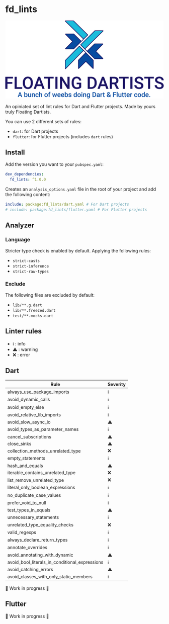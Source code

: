 # fd_lints

<p align="center">
  <a href="https://github.com/Floating-Dartists" target="_blank">
    <img src="https://raw.githubusercontent.com/Floating-Dartists/fd_template/main/assets/Transparent-light.png" alt="Floating Dartists" width="600">
  </a>
</p>

An opiniated set of lint rules for Dart and Flutter projects. Made by yours truly Floating Dartists.

You can use 2 different sets of rules:

* `dart`: for Dart projects
* `flutter`: for Flutter projects (includes `dart` rules)

## Install

Add the version you want to your `pubspec.yaml`:

```yaml
dev_dependencies:
  fd_lints: ^1.0.0
```

Creates an `analysis_options.yaml` file in the root of your project and add the following content:

```yaml
include: package:fd_lints/dart.yaml # For Dart projects
# include: package:fd_lints/flutter.yaml # For Flutter projects
```

## Analyzer

### Language

Stricter type check is enabled by default. Applying the following rules:

* `strict-casts`
* `strict-inference`
* `strict-raw-types`

### Exclude

The following files are excluded by default:

* `lib/**.g.dart`
* `lib/**.freezed.dart`
* `test/**.mocks.dart`

## Linter rules

* :information_source: : info
* :warning: : warning
* :x: : error

## Dart

| **Rule**                          | **Severity**         |
|-----------------------------------|----------------------|
| always_use_package_imports        | :information_source: |
| avoid_dynamic_calls               | :information_source: |
| avoid_empty_else                  | :information_source: |
| avoid_relative_lib_imports        | :information_source: |
| avoid_slow_async_io               | :warning:            |
| avoid_types_as_parameter_names    | :information_source: |
| cancel_subscriptions              | :warning:            |
| close_sinks                       | :warning:            |
| collection_methods_unrelated_type | :x:                  |
| empty_statements                  | :information_source: |
| hash_and_equals                   | :warning:            |
| iterable_contains_unrelated_type  | :x:                  |
| list_remove_unrelated_type        | :x:                  |
| literal_only_boolean_expressions  | :information_source: |
| no_duplicate_case_values          | :information_source: |
| prefer_void_to_null               | :information_source: |
| test_types_in_equals              | :warning:            |
| unnecessary_statements            | :information_source: |
| unrelated_type_equality_checks    | :x:                  |
| valid_regexps                     | :information_source: |
| always_declare_return_types       | :information_source: |
| annotate_overrides                | :information_source: |
| avoid_annotating_with_dynamic     | :warning:            |
| avoid_bool_literals_in_conditional_expressions | :information_source: |
| avoid_catching_errors             | :warning:            |
| avoid_classes_with_only_static_members | :information_source: |

:construction_worker: Work in progress :construction_worker:

## Flutter

:construction_worker: Work in progress :construction_worker: